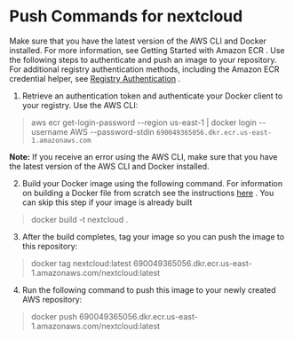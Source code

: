 # Push Commands for nextcloud

Make sure that you have the latest version of the AWS CLI and Docker installed. For more information, see Getting Started with Amazon ECR .
Use the following steps to authenticate and push an image to your repository. For additional registry authentication methods, including the Amazon ECR credential helper, see [Registry Authentication](http://docs.aws.amazon.com/AmazonECR/latest/userguide/Registries.html#registry_auth) .

1. Retrieve an authentication token and authenticate your Docker client to your registry.
Use the AWS CLI:
> aws ecr get-login-password --region us-east-1 | docker login --username AWS --password-stdin `690049365056.dkr.ecr.us-east-1.amazonaws.com`

**Note:** If you receive an error using the AWS CLI, make sure that you have the latest version of the AWS CLI and Docker installed.

2. Build your Docker image using the following command. For information on building a Docker file from scratch see the instructions [here](http://docs.aws.amazon.com/AmazonECS/latest/developerguide/docker-basics.html) . You can skip this step if your image is already built
 
> docker build -t nextcloud .

3. After the build completes, tag your image so you can push the image to this repository:
> docker tag nextcloud:latest 690049365056.dkr.ecr.us-east-1.amazonaws.com/nextcloud:latest
4. Run the following command to push this image to your newly created AWS repository:

>docker push 690049365056.dkr.ecr.us-east-1.amazonaws.com/nextcloud:latest
